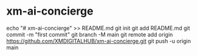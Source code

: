 # xm-ai-concierge
echo "# xm-ai-concierge" >> README.md
git init
git add README.md
git commit -m "first commit"
git branch -M main
git remote add origin https://github.com/XMDIGITALHUB/xm-ai-concierge.git
git push -u origin main
